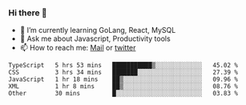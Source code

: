 ### Hi there 👋

- 🌱 I’m currently learning GoLang, React, MySQL
- 💬 Ask me about Javascript, Productivity tools 
- 📫 How to reach me: [Mail](mailto:kvaishak47@gmail.com) or [twitter](https://twitter.com/kvaish4k)

<!--START_SECTION:waka-->

```text
TypeScript   5 hrs 53 mins   ███████████▒░░░░░░░░░░░░░   45.02 %
CSS          3 hrs 34 mins   ███████░░░░░░░░░░░░░░░░░░   27.39 %
JavaScript   1 hr 18 mins    ██▒░░░░░░░░░░░░░░░░░░░░░░   09.96 %
XML          1 hr 8 mins     ██▒░░░░░░░░░░░░░░░░░░░░░░   08.76 %
Other        30 mins         █░░░░░░░░░░░░░░░░░░░░░░░░   03.83 %
```

<!--END_SECTION:waka-->

